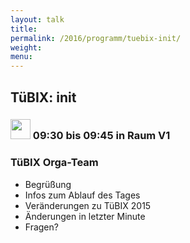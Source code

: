 ```yaml
---
layout: talk
title:
permalink: /2016/programm/tuebix-init/
weight: 
menu:
---
```

## TüBIX: init

### <img height = "32" src="../../../images/talk2.svg"> 09:30 bis 09:45 in Raum V1

### TüBIX Orga-Team

* Begrüßung
* Infos zum Ablauf des Tages
* Veränderungen zu TüBIX 2015
* Änderungen in letzter Minute
* Fragen?
